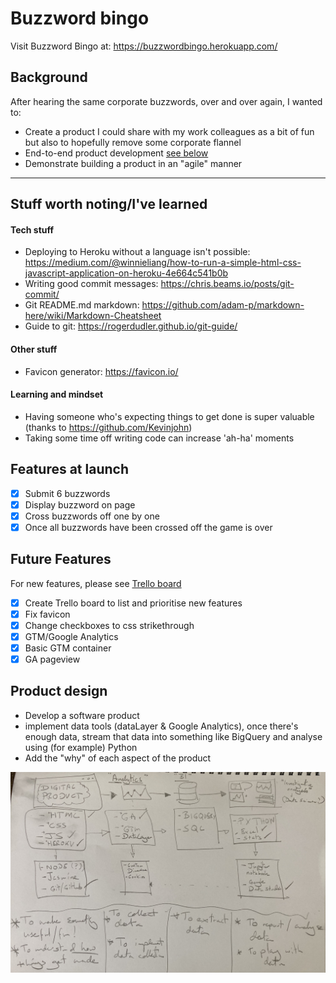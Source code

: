# Buzzword bingo

Visit Buzzword Bingo at: https://buzzwordbingo.herokuapp.com/

## Background

After hearing the same corporate buzzwords, over and over again, I wanted to:

- Create a product I could share with my work colleagues as a bit of fun but also to hopefully remove some corporate flannel
- End-to-end product development [see below](https://github.com/chrisrusselldigital/buzzwordbingo#product-design)
- Demonstrate building a product in an "agile" manner

***

## Stuff worth noting/I've learned

#### Tech stuff

- Deploying to Heroku without a language isn't possible: https://medium.com/@winnieliang/how-to-run-a-simple-html-css-javascript-application-on-heroku-4e664c541b0b
- Writing good commit messages: https://chris.beams.io/posts/git-commit/
- Git README.md markdown: https://github.com/adam-p/markdown-here/wiki/Markdown-Cheatsheet
- Guide to git: https://rogerdudler.github.io/git-guide/

#### Other stuff

- Favicon generator: https://favicon.io/


#### Learning and mindset

- Having someone who's expecting things to get done is super valuable (thanks to https://github.com/Kevinjohn)
- Taking some time off writing code can increase 'ah-ha' moments

## Features at launch

- [x] Submit 6 buzzwords
- [x] Display buzzword on page
- [x] Cross buzzwords off one by one
- [x] Once all buzzwords have been crossed off the game is over

## Future Features

For new features, please see [Trello board](https://trello.com/b/RHlIb3jD/buzzword-bingo)

- [x] Create Trello board to list and prioritise new features
- [x] Fix favicon
- [x] Change checkboxes to css strikethrough
- [x] GTM/Google Analytics
- [x] Basic GTM container
- [x] GA pageview

## Product design

- Develop a software product
- implement data tools (dataLayer & Google Analytics), once there's enough data, stream that data into something like BigQuery and analyse using (for example) Python
- Add the "why" of each aspect of the product

![buzzwordbingo product design](https://github.com/chrisrusselldigital/buzzwordbingo/blob/master/product-design.jpg)
